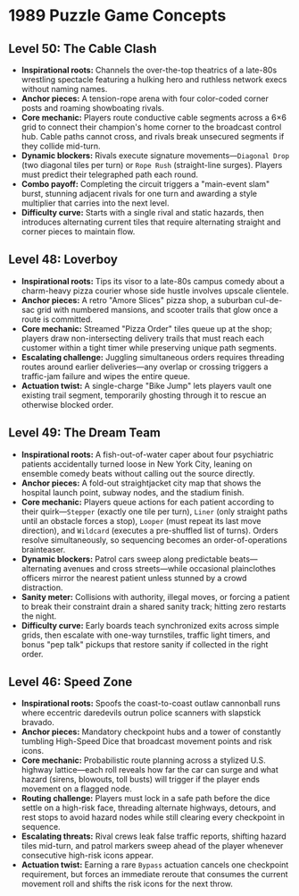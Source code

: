 # 1989 Puzzle Game Concepts

## Level 50: The Cable Clash
- **Inspirational roots:** Channels the over-the-top theatrics of a late-80s wrestling spectacle featuring a hulking hero and ruthless network execs without naming names.
- **Anchor pieces:** A tension-rope arena with four color-coded corner posts and roaming showboating rivals.
- **Core mechanic:** Players route conductive cable segments across a 6×6 grid to connect their champion's home corner to the broadcast control hub. Cable paths cannot cross, and rivals break unsecured segments if they collide mid-turn.
- **Dynamic blockers:** Rivals execute signature movements—``Diagonal Drop`` (two diagonal tiles per turn) or ``Rope Rush`` (straight-line surges). Players must predict their telegraphed path each round.
- **Combo payoff:** Completing the circuit triggers a "main-event slam" burst, stunning adjacent rivals for one turn and awarding a style multiplier that carries into the next level.
- **Difficulty curve:** Starts with a single rival and static hazards, then introduces alternating current tiles that require alternating straight and corner pieces to maintain flow.

## Level 48: Loverboy
- **Inspirational roots:** Tips its visor to a late-80s campus comedy about a charm-heavy pizza courier whose side hustle involves upscale clientele.
- **Anchor pieces:** A retro "Amore Slices" pizza shop, a suburban cul-de-sac grid with numbered mansions, and scooter trails that glow once a route is committed.
- **Core mechanic:** Streamed "Pizza Order" tiles queue up at the shop; players draw non-intersecting delivery trails that must reach each customer within a tight timer while preserving unique path segments.
- **Escalating challenge:** Juggling simultaneous orders requires threading routes around earlier deliveries—any overlap or crossing triggers a traffic-jam failure and wipes the entire queue.
- **Actuation twist:** A single-charge "Bike Jump" lets players vault one existing trail segment, temporarily ghosting through it to rescue an otherwise blocked order.
## Level 49: The Dream Team
- **Inspirational roots:** A fish-out-of-water caper about four psychiatric patients accidentally turned loose in New York City, leaning on ensemble comedy beats without calling out the source directly.
- **Anchor pieces:** A fold-out straightjacket city map that shows the hospital launch point, subway nodes, and the stadium finish.
- **Core mechanic:** Players queue actions for each patient according to their quirk—``Stepper`` (exactly one tile per turn), ``Liner`` (only straight paths until an obstacle forces a stop), ``Looper`` (must repeat its last move direction), and ``Wildcard`` (executes a pre-shuffled list of turns). Orders resolve simultaneously, so sequencing becomes an order-of-operations brainteaser.
- **Dynamic blockers:** Patrol cars sweep along predictable beats—alternating avenues and cross streets—while occasional plainclothes officers mirror the nearest patient unless stunned by a crowd distraction.
- **Sanity meter:** Collisions with authority, illegal moves, or forcing a patient to break their constraint drain a shared sanity track; hitting zero restarts the night.
- **Difficulty curve:** Early boards teach synchronized exits across simple grids, then escalate with one-way turnstiles, traffic light timers, and bonus "pep talk" pickups that restore sanity if collected in the right order.
## Level 46: Speed Zone
- **Inspirational roots:** Spoofs the coast-to-coast outlaw cannonball runs where eccentric daredevils outrun police scanners with slapstick bravado.
- **Anchor pieces:** Mandatory checkpoint hubs and a tower of constantly tumbling High-Speed Dice that broadcast movement points and risk icons.
- **Core mechanic:** Probabilistic route planning across a stylized U.S. highway lattice—each roll reveals how far the car can surge and what hazard (sirens, blowouts, toll busts) will trigger if the player ends movement on a flagged node.
- **Routing challenge:** Players must lock in a safe path before the dice settle on a high-risk face, threading alternate highways, detours, and rest stops to avoid hazard nodes while still clearing every checkpoint in sequence.
- **Escalating threats:** Rival crews leak false traffic reports, shifting hazard tiles mid-turn, and patrol markers sweep ahead of the player whenever consecutive high-risk icons appear.
- **Actuation twist:** Earning a rare ``Bypass`` actuation cancels one checkpoint requirement, but forces an immediate reroute that consumes the current movement roll and shifts the risk icons for the next throw.
